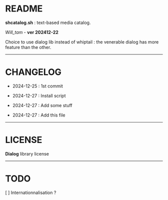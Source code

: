 # README

**shcatalog.sh** : text-based media catalog.

_Will_tam_  - **ver 202412-22**


Choice to use dialog lib instead of whiptail : the venerable dialog has more feature than the other.

-----

# CHANGELOG
  * 2024-12-25 : 1st commit

  * 2024-12-27 : Install script

  * 2024-12-27 : Add some stuff

  * 2024-12-27 : Add this file

-----

# LICENSE
**Dialog** library license

-----

# TODO

[ ] Internationnalisation ?

